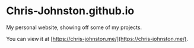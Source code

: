 # Chris-Johnston.github.io
My personal website, showing off some of my projects.

You can view it at [https://chris-johnston.me/](https://chris-johnston.me/).
